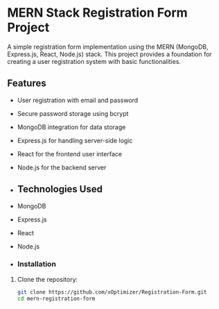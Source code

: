 # MERN Stack Registration Form Project

A simple registration form implementation using the MERN (MongoDB, Express.js, React, Node.js) stack. This project provides a foundation for creating a user registration system with basic functionalities.

## Features
- User registration with email and password
- Secure password storage using bcrypt
- MongoDB integration for data storage
- Express.js for handling server-side logic
- React for the frontend user interface
- Node.js for the backend server

- ## Technologies Used
- MongoDB
- Express.js
- React
- Node.js

- ### Installation
1. Clone the repository:
   ```bash
   git clone https://github.com/xOptimizer/Registration-Form.git
   cd mern-registration-form
